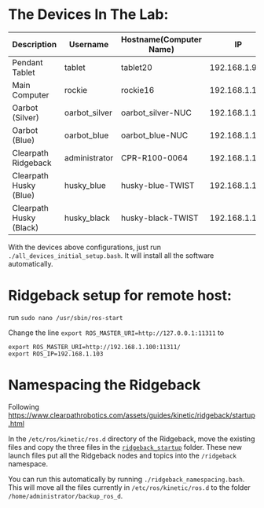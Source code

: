 # The Devices In The Lab:

| Description             | Username      | Hostname(Computer Name) | IP            | Password  | OS           | ROS     |
| ---                     | ---           | ---                     | ---           | ---       | ---          | ---     |
| Pendant Tablet          | tablet        | tablet20                | 192.168.1.99  | 1234      | Ubuntu 20.04 | Noetic  |
| Main Computer           | rockie        | rockie16                | 192.168.1.100 | rockie    | Ubuntu 16.04 | Kinetic |
| Oarbot (Silver)         | oarbot_silver | oarbot_silver-NUC       | 192.168.1.101 | 1234      | Ubuntu 16.04 | Kinetic |
| Oarbot (Blue)           | oarbot_blue   | oarbot_blue-NUC         | 192.168.1.102 | 1234      | Ubuntu 16.04 | Kinetic |
| Clearpath Ridgeback     | administrator | CPR-R100-0064           | 192.168.1.103 | clearpath | Ubuntu 16.04 | Kinetic |
| Clearpath Husky (Blue)  | husky_blue    | husky-blue-TWIST        | 192.168.1.104 | 1234      | Ubuntu 18.04 | Melodic |
| Clearpath Husky (Black) | husky_black   | husky-black-TWIST       | 192.168.1.105 | 1234      | Ubuntu 18.04 | Melodic |

With the devices above configurations, just run `./all_devices_initial_setup.bash`. It will install all the software automatically.

# Ridgeback setup for remote host:
run `sudo nano /usr/sbin/ros-start`

Change the line `export ROS_MASTER_URI=http://127.0.0.1:11311` to
```
export ROS_MASTER_URI=http://192.168.1.100:11311/
export ROS_IP=192.168.1.103
```

# Namespacing the Ridgeback
Following https://www.clearpathrobotics.com/assets/guides/kinetic/ridgeback/startup.html

In the `/etc/ros/kinetic/ros.d` directory of the Ridgeback, move the existing files and copy the three files in the [`ridgeback_startup`](https://github.com/rpiRobotics/ARM-20-02-C-15-Swarm-Robotics/tree/main/ridgeback_startup) folder. These new launch files put all the Ridgeback nodes and topics into the `/ridgeback` namespace.

You can run this automatically by running `./ridgeback_namespacing.bash`. This will move all the files currently in `/etc/ros/kinetic/ros.d` to the folder `/home/administrator/backup_ros_d`.